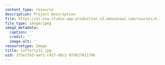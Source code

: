 ```yaml
---
content_type: resource
description: Project Description
file: https://ol-ocw-studio-app-production.s3.amazonaws.com/courses/4-341-introduction-to-photography-fall-2002/375e1783aaf1c417d0c28fd827611786_lafferty12.jpg
file_type: image/jpeg
image_metadata:
  caption: ''
  credit: ''
  image-alt: ''
resourcetype: Image
title: lafferty12.jpg
uid: 375e1783-aaf1-c417-d0c2-8fd827611786
---
```

